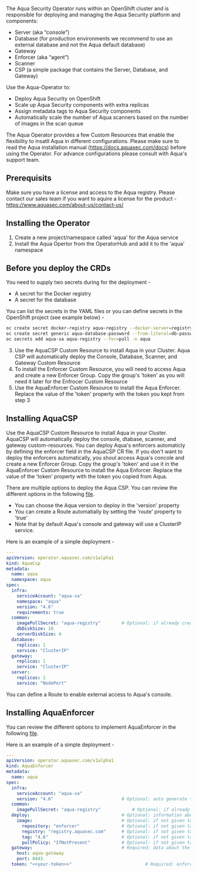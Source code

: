 The Aqua Security Operator runs within an OpenShift cluster and is responsible for deploying and managing the Aqua Security platform and components:
* Server (aka “console”)
* Database (for production environments we recommend to use an external database and not the Aqua default database)  
* Gateway 
* Enforcer (aka “agent”)
* Scanner
* CSP (a simple package that contains the Server, Database, and Gateway)

Use the Aqua-Operator to: 
* Deploy Aqua Security on OpenShift
* Scale up Aqua Security components with extra replicas
* Assign metadata tags to Aqua Security components
* Automatically scale the number of Aqua scanners based on the number of images in the scan queue
	
The Aqua Operator provides a few Custom Resources that enable the flexibility to insatll Aqua in different configurations. Please make sure to read the Aqua installation manual (https://docs.aquasec.com/docs) before using the Operator. For advance configurations please consult with Aqua's support team.

## Prerequisits
Make sure you have a license and access to the Aqua registry. Please contact our sales team if you want to aquire a license for the product -  https://www.aquasec.com/about-us/contact-us/

## Installing the Operator 
1. Create a new project/namespace called 'aqua' for the Aqua service 
2. Install the Aqua Opertor from the OperatorHub and add it to the 'aqua' namespace

## Before you deploy the CRDs
You need to supply two secrets during for the deployment  - 
* A secret for the Docker registry
* A secret for the database

You can  list the secrets in the YAML files or you can define secrets in the OpenShift project (see example below) -
```bash
oc create secret docker-registry aqua-registry --docker-server=registry.aquasec.com --docker-username=<AQUA_USERNAME> --docker-password=<AQUA_PASSWORD> --docker-email=<user email> -n aqua
oc create secret generic aqua-database-password --from-literal=db-password=<password> -n aqua
oc secrets add aqua-sa aqua-registry --for=pull -n aqua
```

3. Use the AquaCSP Custom Resource to install Aqua in your Cluster. Aqua CSP will automatically deploy the Console, Database, Scanner, and Gateway Custom Resource
4. To install the Enforcer Custom Resource, you will need to access Aqua and create a new Enforcer Group. Copy the group's 'token' as you will need it later for the Enfrocer Custom Resource
5. Use the AquaEnforcer Custom Resource to install the Aqua Enforcer. Replace the value of the 'token' property with the token you kept from step 3
	
## Installing AquaCSP
Use the AquaCSP Custom Resource to install Aqua in your Cluster. AquaCSP will automatically deploy the console, dtabase, scanner, and gateway custom-resources. You can deploy Aqua's enforcers automaticly by defining the enforcer field in the AquaCSP CR file. If you don't want to deploy the enforcers automatically, you shoul access Aqua's concole and create a new Enforcer Group. Copy the group's 'token' and use it in the AquaEnforcer Custom Resource to install the Aqua Enforcer. Replace the value of the 'token' property with the token you copied from Aqua.  

There are multiple options to deploy the Aqua CSP. You can review the different options in the following [file](https://github.com/aquasecurity/aqua-operator/blob/master/deploy/crds/operator_v1alpha1_aquacsp_cr.yaml).  

* You can choose the Aqua version to deploy in the 'version' property
* You can create a Route automatially by setting the 'route' property to 'true'
* Note that by default Aqua's console and gateway will use a ClusterIP service.

Here is an example of a simple deployment  - 
```yaml
---
apiVersion: operator.aquasec.com/v1alpha1
kind: AquaCsp
metadata:
  name: aqua
  namespace: aqua
spec:
  infra:                                    
    serviceAccount: "aqua-sa"               
    namespace: "aqua"                       
    version: "4.6"                          
    requirements: true                      
  common:
    imagePullSecret: "aqua-registry"        # Optional: if already created image pull secret then mention in here
    dbDiskSize: 10       
    serverDiskSize: 4   
  database:                                 
    replicas: 1                            
    service: "ClusterIP"                    
  gateway:                                  
    replicas: 1                             
    service: "ClusterIP"                    
  server:                                   
    replicas: 1                             
    service: "NodePort" 
```

You can define a Route to enable external access to Aqua's console.

## Installing AquaEnforcer
You can review the different options to implement AquaEnforcer in the following [file](https://github.com/aquasecurity/aqua-operator/blob/master/deploy/crds/operator_v1alpha1_aquaenforcer_cr.yaml).

Here is an example of a simple deployment  - 
```yaml
---
apiVersion: operator.aquasec.com/v1alpha1
kind: AquaEnforcer
metadata:
  name: aqua
spec:
  infra:                                    
    serviceAccount: "aqua-sa"                
    version: "4.6"                          # Optional: auto generate to latest version
  common:
    imagePullSecret: "aqua-registry"            # Optional: if already created image pull secret then mention in here
  deploy:                                   # Optional: information about aqua enforcer deployment
    image:                                  # Optional: if not given take the default value and version from infra.version
      repository: "enforcer"                # Optional: if not given take the default value - enforcer
      registry: "registry.aquasec.com"      # Optional: if not given take the default value - registry.aquasec.com
      tag: "4.6"                            # Optional: if not given take the default value - 4.5 (latest tested version for this operator version)
      pullPolicy: "IfNotPresent"            # Optional: if not given take the default value - IfNotPresent
  gateway:                                  # Required: data about the gateway address
    host: aqua-gateway
    port: 8443
  token: "<<your-token>>"                            # Required: enforcer group token also can use an existing secret instead
```
